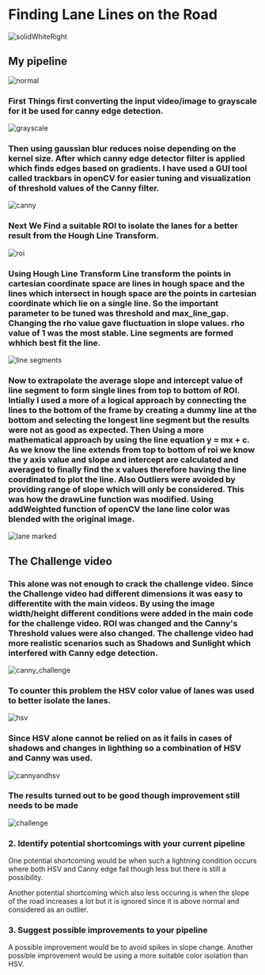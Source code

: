 # **Finding Lane Lines on the Road** 

![solidWhiteRight](https://user-images.githubusercontent.com/58968984/80316245-36e92e00-881a-11ea-9885-722cfd3358f3.jpg)

## My pipeline

![normal](https://user-images.githubusercontent.com/58968984/80318501-3d7ea200-8828-11ea-9542-8984be67aec0.png)

### First Things first converting the input video/image to grayscale for it be used for canny edge detection. 

![grayscale](https://user-images.githubusercontent.com/58968984/80318554-9a7a5800-8828-11ea-924c-6025d28004ca.png)

### Then using gaussian blur reduces noise depending on the kernel size. After which canny edge detector filter is applied which finds edges based on gradients. I have used a GUI tool called trackbars in openCV for easier tuning and visualization of threshold values of the Canny filter.

![canny](https://user-images.githubusercontent.com/58968984/80318647-33a96e80-8829-11ea-8393-d17efe118518.png)

### Next We Find a suitable ROI to isolate the lanes for a better result from the Hough Line Transform.

![roi](https://user-images.githubusercontent.com/58968984/80318745-dc57ce00-8829-11ea-98f9-697b828b6c30.png)

### Using Hough Line Transform Line transform the points in cartesian coordinate space are lines in hough space and the lines which intersect in hough space are the points in cartesian coordinate which lie on a single line. So the important parameter to be tuned was threshold and max_line_gap. Changing the rho value gave fluctuation in slope values. rho value of 1 was the most stable. Line segments are formed whhich best fit the line.

![line segments](https://user-images.githubusercontent.com/58968984/80319134-6012ba00-882c-11ea-9e3a-10c2500914d5.png)

### Now to extrapolate the average slope and intercept value of line segment to form single lines from top to bottom of ROI. Intially I used a more of a logical approach by connecting the lines to the bottom of the frame by creating a dummy line at the bottom and selecting the longest line segment but the results were not as good as expected. Then Using a more mathematical approach by using the line equation y = mx + c. As we know the line extends from top to bottom of roi we know the y axis value and slope and intercept are calculated and averaged to finally find the x values therefore having the line coordinated to plot the line. Also Outliers were avoided by providing range of slope which will only be considered. This was how the drawLine function was modified. Using addWeighted function of openCV the lane line color was blended with the original image.

![lane marked](https://user-images.githubusercontent.com/58968984/80319449-dcf26380-882d-11ea-9ad7-e93624495a4d.png)

## The Challenge video
### This alone was not enough to crack the challenge video. Since the Challenge video had different dimensions it was easy to differentite with the main videos. By using the image width/height different conditions were added in the main code for the challenge video. ROI was changed and the Canny's Threshold values were also changed. The challenge video had more realistic scenarios such as Shadows and Sunlight which interfered with Canny edge detection. 

![canny_challenge](https://user-images.githubusercontent.com/58968984/80319652-373ff400-882f-11ea-9393-197c1532c22b.png)

### To counter this problem the HSV color value of lanes was used to better isolate the lanes.

![hsv](https://user-images.githubusercontent.com/58968984/80319690-69515600-882f-11ea-8786-7911aa6c6ce6.png)

### Since HSV alone cannot be relied on as it fails in cases of shadows and changes in lighthing so a combination of HSV and Canny was used.

![cannyandhsv](https://user-images.githubusercontent.com/58968984/80320048-9ef73e80-8831-11ea-8c6d-5313d230c02c.png)

### The results turned out to be good though improvement still needs to be made

![challenge](https://user-images.githubusercontent.com/58968984/80320073-d5cd5480-8831-11ea-9bf5-e5fe15998483.png)


### 2. Identify potential shortcomings with your current pipeline


One potential shortcoming would be when such a lightning condition occurs where both HSV and Canny edge fail though less but there is still a possibility.

Another potential shortcoming which also less occuring is when the slope of the road increases a lot but it is ignored since it is above normal and considered as an outlier.


### 3. Suggest possible improvements to your pipeline

A possible improvement would be to avoid spikes in slope change.
Another possible improvement would be using a more suitable color isolation than HSV.
